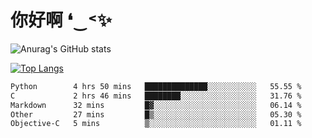 # 你好啊 ❛‿˂✨

![Anurag's GitHub stats](https://github-readme-stats.vercel.app/api?username=ZombieFly&count_private=true&show_icons=true)

[![Top Langs](https://github-readme-stats.vercel.app/api/top-langs/?username=ZombieFly&layout=compact&count_private=true&hide=Ruby,makefile)](https://github.com/anuraghazra/github-readme-stats)

<!--START_SECTION:waka-->

```txt
Python        4 hrs 50 mins   ██████████████░░░░░░░░░░░   55.55 %
C             2 hrs 46 mins   ████████░░░░░░░░░░░░░░░░░   31.76 %
Markdown      32 mins         █▓░░░░░░░░░░░░░░░░░░░░░░░   06.14 %
Other         27 mins         █▒░░░░░░░░░░░░░░░░░░░░░░░   05.30 %
Objective-C   5 mins          ▒░░░░░░░░░░░░░░░░░░░░░░░░   01.11 %
```

<!--END_SECTION:waka-->
